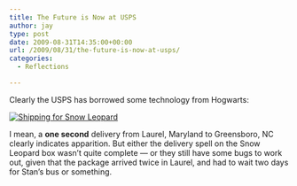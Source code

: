 ```yaml
---
title: The Future is Now at USPS
author: jay
type: post
date: 2009-08-31T14:35:00+00:00
url: /2009/08/31/the-future-is-now-at-usps/
categories:
  - Reflections

---
```

Clearly the USPS has borrowed some technology from Hogwarts:

[![Shipping for Snow Leopard][1]][2]

I mean, a **one second** delivery from Laurel, Maryland to Greensboro, NC clearly indicates apparition. But either the delivery spell on the Snow Leopard box wasn’t quite complete — or they still have some bugs to work out, given that the package arrived twice in Laurel, and had to wait two days for Stan’s bus or something.

 [1]: https://files.rambleon.org/images/2009/08/SnowLeopardShipping.png (Shipping for Snow Leopard)
 [2]: https://files.rambleon.org/images/2009/08/SnowLeopardShipping.png